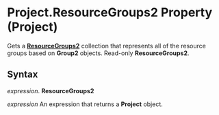 
# Project.ResourceGroups2 Property (Project)

Gets a  **[ResourceGroups2](b1328c39-42bc-4e9b-e268-1f308cd7ebb1.md)** collection that represents all of the resource groups based on **Group2** objects. Read-only **ResourceGroups2**.


## Syntax

 _expression_. **ResourceGroups2**

 _expression_ An expression that returns a **Project** object.

